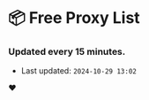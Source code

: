 # :package: Free Proxy List
### Updated every 15 minutes.

- Last updated: `2024-10-29 13:02`

:heart:
